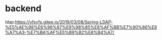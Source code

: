# backend
ldap:https://yfsyfs.gitee.io/2019/03/08/Spring-LDAP-%E5%AE%98%E6%96%87%E9%98%85%E8%AF%BB%E7%90%86%E8%A7%A3-%E7%BA%AF%E5%B9%B2%E8%B4%A7/
